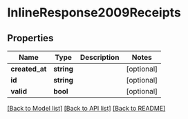 # InlineResponse2009Receipts

## Properties
Name | Type | Description | Notes
------------ | ------------- | ------------- | -------------
**created_at** | **string** |  | [optional] 
**id** | **string** |  | [optional] 
**valid** | **bool** |  | [optional] 

[[Back to Model list]](../../README.md#documentation-for-models) [[Back to API list]](../../README.md#documentation-for-api-endpoints) [[Back to README]](../../README.md)

